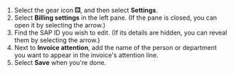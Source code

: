 1. Select the gear icon ![gear icon](../../images/BA_Icons_Gear.png), and then select **Settings**.
1. Select **Billing settings** in the left pane. (If the pane is closed, you can open it by selecting the arrow.)
1. Find the SAP ID you wish to edit. (If its details are hidden, you can reveal them by selecting the arrow.)
1. Next to **Invoice attention**, add the name of the person or department you want to appear in the invoice's attention line.
1. Select **Save** when you're done.


